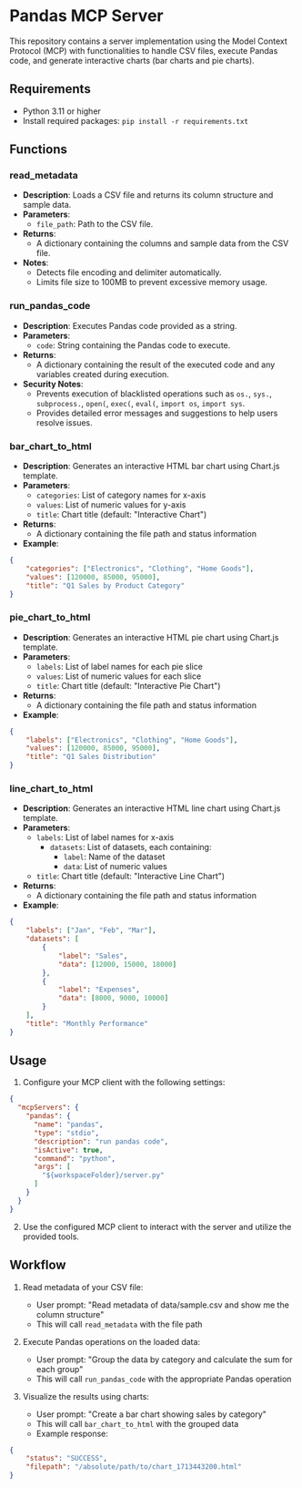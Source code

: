 # Pandas MCP Server

This repository contains a server implementation using the Model Context Protocol (MCP) with functionalities to handle CSV files, execute Pandas code, and generate interactive charts (bar charts and pie charts).

## Requirements

- Python 3.11 or higher
- Install required packages: `pip install -r requirements.txt`

## Functions

### read_metadata

- **Description**: Loads a CSV file and returns its column structure and sample data.
- **Parameters**:
  - `file_path`: Path to the CSV file.
- **Returns**:
  - A dictionary containing the columns and sample data from the CSV file.
- **Notes**:
  - Detects file encoding and delimiter automatically.
  - Limits file size to 100MB to prevent excessive memory usage.

### run_pandas_code

- **Description**: Executes Pandas code provided as a string.
- **Parameters**:
  - `code`: String containing the Pandas code to execute.
- **Returns**:
  - A dictionary containing the result of the executed code and any variables created during execution.
- **Security Notes**:
  - Prevents execution of blacklisted operations such as `os.`, `sys.`, `subprocess.`, `open(`, `exec(`, `eval(`, `import os`, `import sys`.
  - Provides detailed error messages and suggestions to help users resolve issues.

### bar_chart_to_html

- **Description**: Generates an interactive HTML bar chart using Chart.js template.
- **Parameters**:
  - `categories`: List of category names for x-axis
  - `values`: List of numeric values for y-axis
  - `title`: Chart title (default: "Interactive Chart")
- **Returns**:
  - A dictionary containing the file path and status information
- **Example**:
```json
{
    "categories": ["Electronics", "Clothing", "Home Goods"],
    "values": [120000, 85000, 95000],
    "title": "Q1 Sales by Product Category"
}
```

### pie_chart_to_html

- **Description**: Generates an interactive HTML pie chart using Chart.js template.
- **Parameters**:
  - `labels`: List of label names for each pie slice
  - `values`: List of numeric values for each slice
  - `title`: Chart title (default: "Interactive Pie Chart")
- **Returns**:
  - A dictionary containing the file path and status information
- **Example**:
```json
{
    "labels": ["Electronics", "Clothing", "Home Goods"],
    "values": [120000, 85000, 95000],
    "title": "Q1 Sales Distribution"
}
```

### line_chart_to_html

- **Description**: Generates an interactive HTML line chart using Chart.js template.
- **Parameters**:
  - `labels`: List of label names for x-axis
    - `datasets`: List of datasets, each containing:
      - `label`: Name of the dataset
      - `data`: List of numeric values
  - `title`: Chart title (default: "Interactive Line Chart")
- **Returns**:
  - A dictionary containing the file path and status information
- **Example**:
```json
{
    "labels": ["Jan", "Feb", "Mar"],
    "datasets": [
        {
            "label": "Sales",
            "data": [12000, 15000, 18000]
        },
        {
            "label": "Expenses",
            "data": [8000, 9000, 10000]
        }
    ],
    "title": "Monthly Performance"
}
```

## Usage

1. Configure your MCP client with the following settings:
```json
{
  "mcpServers": {
    "pandas": {
      "name": "pandas",
      "type": "stdio",
      "description": "run pandas code",
      "isActive": true,
      "command": "python",
      "args": [
        "${workspaceFolder}/server.py"
      ]
    }
  }
}
```
2. Use the configured MCP client to interact with the server and utilize the provided tools.

## Workflow

1. Read metadata of your CSV file:
   - User prompt: "Read metadata of data/sample.csv and show me the column structure"
   - This will call `read_metadata` with the file path

2. Execute Pandas operations on the loaded data:
   - User prompt: "Group the data by category and calculate the sum for each group"
   - This will call `run_pandas_code` with the appropriate Pandas operation

3. Visualize the results using charts:
   - User prompt: "Create a bar chart showing sales by category"
   - This will call `bar_chart_to_html` with the grouped data
   - Example response:
```json
{
    "status": "SUCCESS",
    "filepath": "/absolute/path/to/chart_1713443200.html"
}
```
